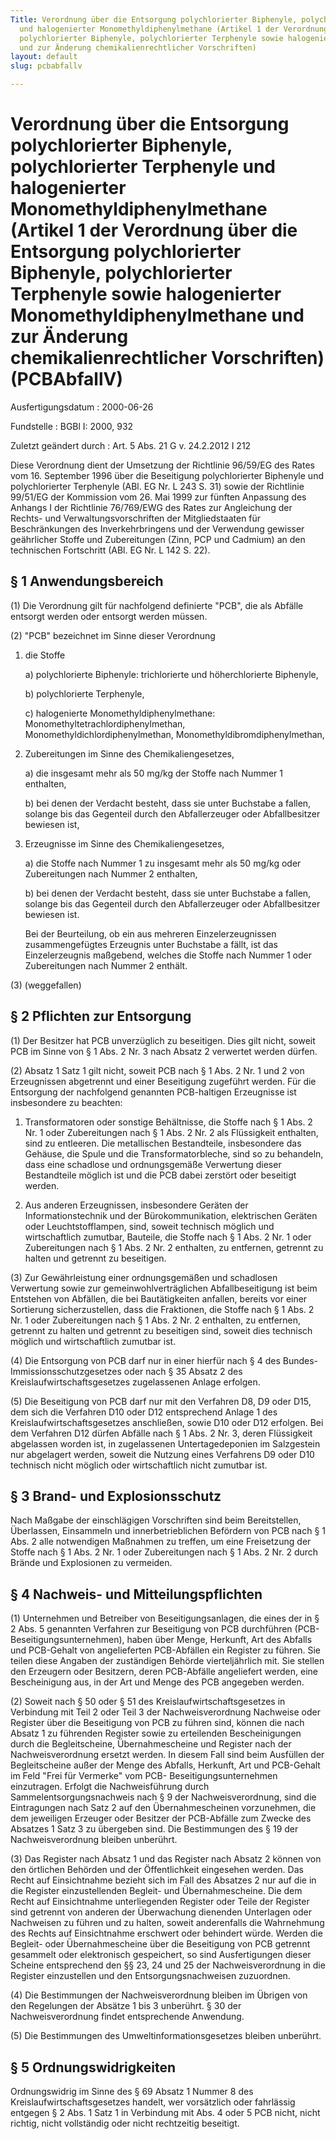 ```yaml
---
Title: Verordnung über die Entsorgung polychlorierter Biphenyle, polychlorierter Terphenyle
  und halogenierter Monomethyldiphenylmethane (Artikel 1 der Verordnung über die Entsorgung
  polychlorierter Biphenyle, polychlorierter Terphenyle sowie halogenierter Monomethyldiphenylmethane
  und zur Änderung chemikalienrechtlicher Vorschriften)
layout: default
slug: pcbabfallv

---
```


# Verordnung über die Entsorgung polychlorierter Biphenyle, polychlorierter Terphenyle und halogenierter Monomethyldiphenylmethane (Artikel 1 der Verordnung über die Entsorgung polychlorierter Biphenyle, polychlorierter Terphenyle sowie halogenierter Monomethyldiphenylmethane und zur Änderung chemikalienrechtlicher Vorschriften) (PCBAbfallV)

Ausfertigungsdatum
:   2000-06-26

Fundstelle
:   BGBl I: 2000, 932

Zuletzt geändert durch
:   Art. 5 Abs. 21 G v. 24.2.2012 I 212

Diese Verordnung dient der Umsetzung der Richtlinie 96/59/EG des
Rates vom 16. September 1996 über die Beseitigung polychlorierter
Biphenyle und polychlorierter Terphenyle (ABl. EG Nr. L 243 S. 31)
sowie
der Richtlinie 99/51/EG der Kommission vom 26. Mai 1999 zur fünften
Anpassung des Anhangs I der Richtlinie 76/769/EWG des Rates zur
Angleichung der Rechts- und Verwaltungsvorschriften der
Mitgliedstaaten für Beschränkungen des Inverkehrbringens und der
Verwendung gewisser geährlicher Stoffe und Zubereitungen (Zinn,
PCP und Cadmium) an den technischen Fortschritt (ABl. EG Nr.
L 142 S. 22).


## § 1 Anwendungsbereich

(1) Die Verordnung gilt für nachfolgend definierte "PCB", die als
Abfälle entsorgt werden oder entsorgt werden müssen.

(2) "PCB" bezeichnet im Sinne dieser Verordnung

1.  die Stoffe

    a)  polychlorierte Biphenyle: trichlorierte und höherchlorierte Biphenyle,


    b)  polychlorierte Terphenyle,


    c)  halogenierte Monomethyldiphenylmethane:
        Monomethyltetrachlordiphenylmethan, Monomethyldichlordiphenylmethan,
        Monomethyldibromdiphenylmethan,





2.  Zubereitungen im Sinne des Chemikaliengesetzes,

    a)  die insgesamt mehr als 50 mg/kg der Stoffe nach Nummer 1 enthalten,


    b)  bei denen der Verdacht besteht, dass sie unter Buchstabe a fallen,
        solange bis das Gegenteil durch den Abfallerzeuger oder Abfallbesitzer
        bewiesen ist,





3.  Erzeugnisse im Sinne des Chemikaliengesetzes,

    a)  die Stoffe nach Nummer 1 zu insgesamt mehr als 50 mg/kg oder
        Zubereitungen nach Nummer 2 enthalten,


    b)  bei denen der Verdacht besteht, dass sie unter Buchstabe a fallen,
        solange bis das Gegenteil durch den Abfallerzeuger oder Abfallbesitzer
        bewiesen ist.




    Bei der Beurteilung, ob ein aus mehreren Einzelerzeugnissen
    zusammengefügtes Erzeugnis unter Buchstabe a fällt, ist das
    Einzelerzeugnis maßgebend, welches die Stoffe nach Nummer 1 oder
    Zubereitungen nach Nummer 2 enthält.




(3) (weggefallen)


## § 2 Pflichten zur Entsorgung

(1) Der Besitzer hat PCB unverzüglich zu beseitigen. Dies gilt nicht,
soweit PCB im Sinne von § 1 Abs. 2 Nr. 3 nach Absatz 2 verwertet
werden dürfen.

(2) Absatz 1 Satz 1 gilt nicht, soweit PCB nach § 1 Abs. 2 Nr. 1 und 2
von Erzeugnissen abgetrennt und einer Beseitigung zugeführt werden.
Für die Entsorgung der nachfolgend genannten PCB-haltigen Erzeugnisse
ist insbesondere zu beachten:

1.  Transformatoren oder sonstige Behältnisse, die Stoffe nach § 1 Abs. 2
    Nr. 1 oder Zubereitungen nach § 1 Abs. 2 Nr. 2 als Flüssigkeit
    enthalten, sind zu entleeren. Die metallischen Bestandteile,
    insbesondere das Gehäuse, die Spule und die Transformatorbleche, sind
    so zu behandeln, dass eine schadlose und ordnungsgemäße Verwertung
    dieser Bestandteile möglich ist und die PCB dabei zerstört oder
    beseitigt werden.


2.  Aus anderen Erzeugnissen, insbesondere Geräten der Informationstechnik
    und der Bürokommunikation, elektrischen Geräten oder
    Leuchtstofflampen, sind, soweit technisch möglich und wirtschaftlich
    zumutbar, Bauteile, die Stoffe nach § 1 Abs. 2 Nr. 1 oder
    Zubereitungen nach § 1 Abs. 2 Nr. 2 enthalten, zu entfernen, getrennt
    zu halten und getrennt zu beseitigen.




(3) Zur Gewährleistung einer ordnungsgemäßen und schadlosen Verwertung
sowie zur gemeinwohlverträglichen Abfallbeseitigung ist beim Entstehen
von Abfällen, die bei Bautätigkeiten anfallen, bereits vor einer
Sortierung sicherzustellen, dass die Fraktionen, die Stoffe nach § 1
Abs. 2 Nr. 1 oder Zubereitungen nach § 1 Abs. 2 Nr. 2 enthalten, zu
entfernen, getrennt zu halten und getrennt zu beseitigen sind, soweit
dies technisch möglich und wirtschaftlich zumutbar ist.

(4) Die Entsorgung von PCB darf nur in einer hierfür nach § 4 des
Bundes-Immissionsschutzgesetzes oder nach § 35 Absatz 2 des
Kreislaufwirtschaftsgesetzes zugelassenen Anlage erfolgen.

(5) Die Beseitigung von PCB darf nur mit den Verfahren D8, D9 oder
D15, dem sich die Verfahren D10 oder D12 entsprechend Anlage 1 des
Kreislaufwirtschaftsgesetzes anschließen, sowie D10 oder D12 erfolgen.
Bei dem Verfahren D12 dürfen Abfälle nach § 1 Abs. 2 Nr. 3, deren
Flüssigkeit abgelassen worden ist, in zugelassenen Untertagedeponien
im Salzgestein nur abgelagert werden, soweit die Nutzung eines
Verfahrens D9 oder D10 technisch nicht möglich oder wirtschaftlich
nicht zumutbar ist.


## § 3 Brand- und Explosionsschutz

Nach Maßgabe der einschlägigen Vorschriften sind beim Bereitstellen,
Überlassen, Einsammeln und innerbetrieblichen Befördern von PCB nach §
1 Abs. 2 alle notwendigen Maßnahmen zu treffen, um eine Freisetzung
der Stoffe nach § 1 Abs. 2 Nr. 1 oder Zubereitungen nach § 1 Abs. 2
Nr. 2 durch Brände und Explosionen zu vermeiden.


## § 4 Nachweis- und Mitteilungspflichten

(1) Unternehmen und Betreiber von Beseitigungsanlagen, die eines der
in § 2 Abs. 5 genannten Verfahren zur Beseitigung von PCB durchführen
(PCB-Beseitigungsunternehmen), haben über Menge, Herkunft, Art des
Abfalls und PCB-Gehalt von angelieferten PCB-Abfällen ein Register zu
führen. Sie teilen diese Angaben der zuständigen Behörde
vierteljährlich mit. Sie stellen den Erzeugern oder Besitzern, deren
PCB-Abfälle angeliefert werden, eine Bescheinigung aus, in der Art und
Menge des PCB angegeben werden.

(2) Soweit nach § 50 oder § 51 des Kreislaufwirtschaftsgesetzes in
Verbindung mit Teil 2 oder Teil 3 der Nachweisverordnung Nachweise
oder Register über die Beseitigung von PCB zu führen sind, können die
nach Absatz 1 zu führenden Register sowie zu erteilenden
Bescheinigungen durch die Begleitscheine, Übernahmescheine und
Register nach der Nachweisverordnung ersetzt werden. In diesem Fall
sind beim Ausfüllen der Begleitscheine außer der Menge des Abfalls,
Herkunft, Art und PCB-Gehalt im Feld "Frei für Vermerke" vom PCB-
Beseitigungsunternehmen einzutragen. Erfolgt die Nachweisführung durch
Sammelentsorgungsnachweis nach § 9 der Nachweisverordnung, sind die
Eintragungen nach Satz 2 auf den Übernahmescheinen vorzunehmen, die
dem jeweiligen Erzeuger oder Besitzer der PCB-Abfälle zum Zwecke des
Absatzes 1 Satz 3 zu übergeben sind. Die Bestimmungen des § 19 der
Nachweisverordnung bleiben unberührt.

(3) Das Register nach Absatz 1 und das Register nach Absatz 2 können
von den örtlichen Behörden und der Öffentlichkeit eingesehen werden.
Das Recht auf Einsichtnahme bezieht sich im Fall des Absatzes 2 nur
auf die in die Register einzustellenden Begleit- und Übernahmescheine.
Die dem Recht auf Einsichtnahme unterliegenden Register oder Teile der
Register sind getrennt von anderen der Überwachung dienenden
Unterlagen oder Nachweisen zu führen und zu halten, soweit
anderenfalls die Wahrnehmung des Rechts auf Einsichtnahme erschwert
oder behindert würde. Werden die Begleit- oder Übernahmescheine über
die Beseitigung von PCB getrennt gesammelt oder elektronisch
gespeichert, so sind Ausfertigungen dieser Scheine entsprechend den §§
23, 24 und 25 der Nachweisverordnung in die Register einzustellen und
den Entsorgungsnachweisen zuzuordnen.

(4) Die Bestimmungen der Nachweisverordnung bleiben im Übrigen von den
Regelungen der Absätze 1 bis 3 unberührt. § 30 der Nachweisverordnung
findet entsprechende Anwendung.

(5) Die Bestimmungen des Umweltinformationsgesetzes bleiben unberührt.


## § 5 Ordnungswidrigkeiten

Ordnungswidrig im Sinne des § 69 Absatz 1 Nummer 8 des
Kreislaufwirtschaftsgesetzes handelt, wer vorsätzlich oder fahrlässig
entgegen § 2 Abs. 1 Satz 1 in Verbindung mit Abs. 4 oder 5 PCB nicht,
nicht richtig, nicht vollständig oder nicht rechtzeitig beseitigt.

